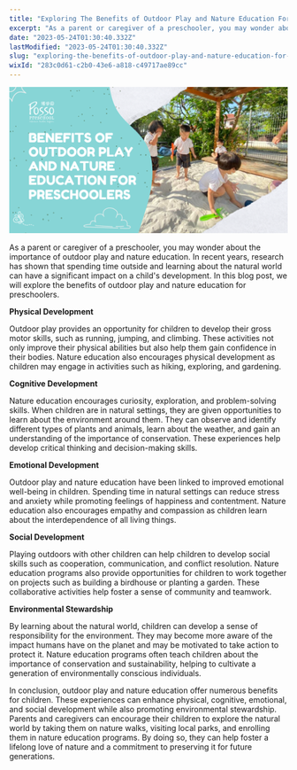 ```yaml
---
title: "Exploring The Benefits of Outdoor Play and Nature Education For Preschoolers"
excerpt: "As a parent or caregiver of a preschooler, you may wonder about the importance of outdoor play and nature education. In recent years,..."
date: "2023-05-24T01:30:40.332Z"
lastModified: "2023-05-24T01:30:40.332Z"
slug: "exploring-the-benefits-of-outdoor-play-and-nature-education-for-preschoolers"
wixId: "283c0d61-c2b0-43e6-a818-c49717ae89cc"
---
```


![](./images/9782fc99b575f24c8c49ec8af95f0821943774mv2-o58xee.png)

As a parent or caregiver of a preschooler, you may wonder about the importance of outdoor play and nature education. In recent years, research has shown that spending time outside and learning about the natural world can have a significant impact on a child's development. In this blog post, we will explore the benefits of outdoor play and nature education for preschoolers.

**Physical Development**

Outdoor play provides an opportunity for children to develop their gross motor skills, such as running, jumping, and climbing. These activities not only improve their physical abilities but also help them gain confidence in their bodies. Nature education also encourages physical development as children may engage in activities such as hiking, exploring, and gardening.

**Cognitive Development**

Nature education encourages curiosity, exploration, and problem-solving skills. When children are in natural settings, they are given opportunities to learn about the environment around them. They can observe and identify different types of plants and animals, learn about the weather, and gain an understanding of the importance of conservation. These experiences help develop critical thinking and decision-making skills.

**Emotional Development**

Outdoor play and nature education have been linked to improved emotional well-being in children. Spending time in natural settings can reduce stress and anxiety while promoting feelings of happiness and contentment. Nature education also encourages empathy and compassion as children learn about the interdependence of all living things.

**Social Development**

Playing outdoors with other children can help children to develop social skills such as cooperation, communication, and conflict resolution. Nature education programs also provide opportunities for children to work together on projects such as building a birdhouse or planting a garden. These collaborative activities help foster a sense of community and teamwork.

**Environmental Stewardship**

By learning about the natural world, children can develop a sense of responsibility for the environment. They may become more aware of the impact humans have on the planet and may be motivated to take action to protect it. Nature education programs often teach children about the importance of conservation and sustainability, helping to cultivate a generation of environmentally conscious individuals.

In conclusion, outdoor play and nature education offer numerous benefits for children. These experiences can enhance physical, cognitive, emotional, and social development while also promoting environmental stewardship. Parents and caregivers can encourage their children to explore the natural world by taking them on nature walks, visiting local parks, and enrolling them in nature education programs. By doing so, they can help foster a lifelong love of nature and a commitment to preserving it for future generations.